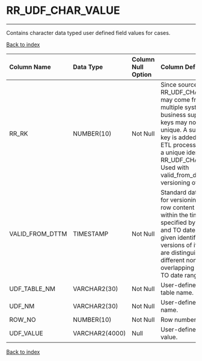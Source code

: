 # RR_UDF_CHAR_VALUE

---

Contains character data typed user defined field values for cases.

[Back to index](./index.md)

| Column Name     | Data Type      | Column Null Option   | Column Definition                                                                                                                                                                                                                                                        |
|:----------------|:---------------|:---------------------|:-------------------------------------------------------------------------------------------------------------------------------------------------------------------------------------------------------------------------------------------------------------------------|
| RR_RK           | NUMBER(10)     | Not Null             | Since source data for RR_UDF_CHAR_VALUE may come from multiple systems, the business supplied keys may not be unique. A surrogate key is added in the ETL process to ensure a unique identifier for RR_UDF_CHAR_VALUE. Used with valid_from_dttm for versioning of rows. |
| VALID_FROM_DTTM | TIMESTAMP      | Not Null             | Standard dates used for versioning. The row content is valid within the time range specified by FROM and TO dates. For a given identifier, versions of its rows are distinguished by different non-overlapping FROM and TO date ranges.                                  |
| UDF_TABLE_NM    | VARCHAR2(30)   | Not Null             | User-defined field table name.                                                                                                                                                                                                                                           |
| UDF_NM          | VARCHAR2(30)   | Not Null             | User-defined field name.                                                                                                                                                                                                                                                 |
| ROW_NO          | NUMBER(10)     | Not Null             | Row number.                                                                                                                                                                                                                                                              |
| UDF_VALUE       | VARCHAR2(4000) | Null                 | User-defined field value.                                                                                                                                                                                                                                                |

[Back to index](./index.md)
